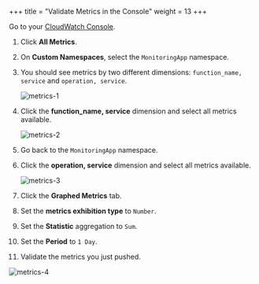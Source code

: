 +++
title = "Validate Metrics in the Console"
weight = 13
+++

Go to your [CloudWatch Console](https://console.aws.amazon.com/cloudwatch/home).

1. Click **All Metrics**.
1. On **Custom Namespaces**, select the `MonitoringApp` namespace.
1. You should see metrics by two different dimensions: `function_name, service` and `operation, service`.

   ![metrics-1](/images/metrics_sync_1.png?width=80pc)

1. Click the **function_name, service** dimension and select all metrics available.

   ![metrics-2](/images/metrics_sync_2.png?width=80pc)

1. Go back to the `MonitoringApp` namespace.
1. Click the **operation, service** dimension and select all metrics available.

   ![metrics-3](/images/metrics_sync_3.png?width=80pc)

1. Click the **Graphed Metrics** tab.
1. Set the **metrics exhibition type** to `Number`.
1. Set the **Statistic** aggregation to `Sum`.
1. Set the **Period** to `1 Day`.
1. Validate the metrics you just pushed.

![metrics-4](/images/metrics_sync_4.png?width=80pc)
